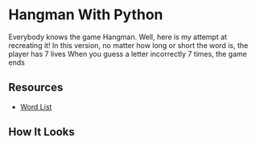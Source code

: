 # Hangman With Python
Everybody knows the game Hangman. Well, here is my attempt at recreating it! In this version, no matter how long or short the word is, the player has 7 lives
When you guess a letter incorrectly 7 times, the game ends


## Resources

- [Word List](https://www.randomlists.com/data/words.json)

## How It Looks


